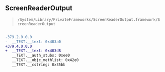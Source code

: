 ## ScreenReaderOutput

> `/System/Library/PrivateFrameworks/ScreenReaderOutput.framework/ScreenReaderOutput`

```diff

-379.2.0.0.0
-  __TEXT.__text: 0x403a0
+379.4.0.0.0
+  __TEXT.__text: 0x403d8
   __TEXT.__auth_stubs: 0xee0
   __TEXT.__objc_methlist: 0x42e0
   __TEXT.__cstring: 0x35bb

```

